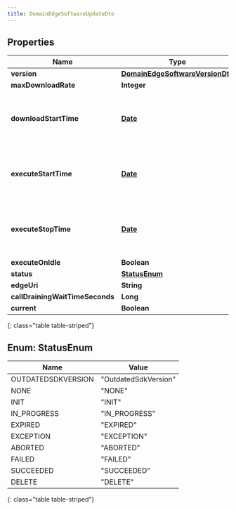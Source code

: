 ```yaml
---
title: DomainEdgeSoftwareUpdateDto
---
```


## Properties

| Name | Type | Description | Notes |
| ------------ | ------------- | ------------- | ------------- |
| **version** | [**DomainEdgeSoftwareVersionDto**](DomainEdgeSoftwareVersionDto.html) | Version |  |
| **maxDownloadRate** | **Integer** |  |  [optional] |
| **downloadStartTime** | [**Date**](Date.html) | Date time is represented as an ISO-8601 string. For example: yyyy-MM-ddTHH:mm:ss.SSSZ |  [optional] |
| **executeStartTime** | [**Date**](Date.html) | Date time is represented as an ISO-8601 string. For example: yyyy-MM-ddTHH:mm:ss.SSSZ |  [optional] |
| **executeStopTime** | [**Date**](Date.html) | Date time is represented as an ISO-8601 string. For example: yyyy-MM-ddTHH:mm:ss.SSSZ |  [optional] |
| **executeOnIdle** | **Boolean** |  |  [optional] |
| **status** | [**StatusEnum**](#StatusEnum) |  |  [optional] |
| **edgeUri** | **String** |  |  [optional] |
| **callDrainingWaitTimeSeconds** | **Long** |  |  [optional] |
| **current** | **Boolean** |  |  [optional] |
{: class="table table-striped"}


<a name="StatusEnum"></a>

## Enum: StatusEnum

| Name | Value |
| ---- | ----- |
| OUTDATEDSDKVERSION | &quot;OutdatedSdkVersion&quot; |
| NONE | &quot;NONE&quot; |
| INIT | &quot;INIT&quot; |
| IN_PROGRESS | &quot;IN_PROGRESS&quot; |
| EXPIRED | &quot;EXPIRED&quot; |
| EXCEPTION | &quot;EXCEPTION&quot; |
| ABORTED | &quot;ABORTED&quot; |
| FAILED | &quot;FAILED&quot; |
| SUCCEEDED | &quot;SUCCEEDED&quot; |
| DELETE | &quot;DELETE&quot; |
{: class="table table-striped"}


